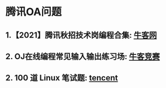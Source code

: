 腾讯OA问题
=====
## 1.【2021】腾讯秋招技术岗编程合集: [牛客网](https://www.nowcoder.com/exam/test/79003177/detail?pid=38431372 "access")
## 2. OJ在线编程常见输入输出练习场: [牛客竞赛](https://ac.nowcoder.com/acm/contest/5657#question "access")
## 2. 100 道 Linux 笔试题: [tencent](https://cloud.tencent.com/developer/article/1519143 "access")

